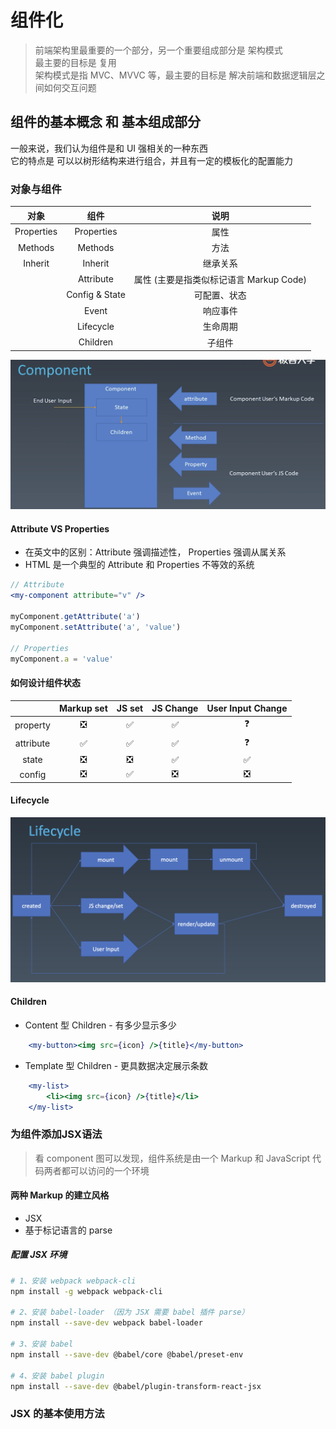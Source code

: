 # 组件化
> 前端架构里最重要的一个部分，另一个重要组成部分是 架构模式  
> 最主要的目标是 复用  
> 架构模式是指 MVC、MVVC 等，最主要的目标是 解决前端和数据逻辑层之间如何交互问题  

## 组件的基本概念 和 基本组成部分
一般来说，我们认为组件是和 UI 强相关的一种东西   
它的特点是 可以以树形结构来进行组合，并且有一定的模板化的配置能力  

### 对象与组件
|对象|组件|说明
|:-:|:-:|:-:
|Properties|Properties|属性
|Methods|Methods|方法
|Inherit|Inherit|继承关系
||Attribute|属性 (主要是指类似标记语言 Markup Code)
||Config & State|可配置、状态
||Event|响应事件
||Lifecycle|生命周期
||Children|子组件

![component](./component.png)

#### Attribute VS Properties
* 在英文中的区别：Attribute 强调描述性， Properties 强调从属关系
* HTML 是一个典型的 Attribute 和 Properties 不等效的系统
```jsx
// Attribute
<my-component attribute="v" />

myComponent.getAttribute('a')
myComponent.setAttribute('a', 'value')

// Properties
myComponent.a = 'value'
```

#### 如何设计组件状态
||Markup set|JS set|JS Change|User Input Change
|:-:|:-:|:-:|:-:|:-:
property|❎|✅|✅|❓
attribute|✅|✅|✅|❓
state|❎|❎|✅|✅
config|❎|✅|❎|❎

#### Lifecycle
![lifecycle](./lifecycle.png)

#### Children
* Content 型 Children - 有多少显示多少
```jsx
    <my-button><img src={icon} />{title}</my-button>
```
* Template 型 Children - 更具数据决定展示条数
```jsx
    <my-list>
        <li><img src={icon} />{title}</li>
    </my-list>
```

### 为组件添加JSX语法
> 看 component 图可以发现，组件系统是由一个 Markup 和 JavaScript 代码两者都可以访问的一个环境

#### 两种 Markup 的建立风格
* JSX
* 基于标记语言的 parse

##### 配置 JSX 环境
```bash
# 1、安装 webpack webpack-cli
npm install -g webpack webpack-cli

# 2、安装 babel-loader （因为 JSX 需要 babel 插件 parse）
npm install --save-dev webpack babel-loader

# 3、安装 babel
npm install --save-dev @babel/core @babel/preset-env

# 4、安装 babel plugin
npm install --save-dev @babel/plugin-transform-react-jsx
```

### JSX 的基本使用方法
